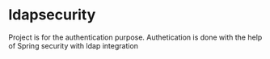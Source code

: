 # ldapsecurity
Project is for the authentication purpose. Authetication is done with the help of Spring security with ldap integration
